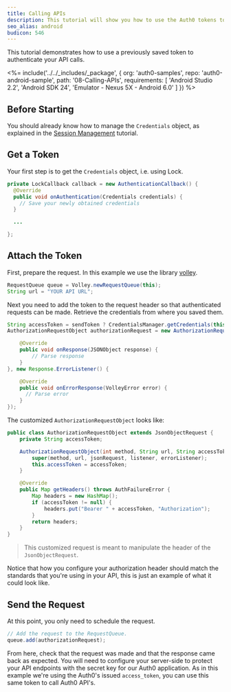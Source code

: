 ```yaml
---
title: Calling APIs
description: This tutorial will show you how to use the Auth0 tokens to make authenticated API calls.
seo_alias: android
budicon: 546
---
```


This tutorial demonstrates how to use a previously saved token to authenticate your API calls.

<%= include('../../_includes/_package', {
  org: 'auth0-samples',
  repo: 'auth0-android-sample',
  path: '08-Calling-APIs',
  requirements: [
    'Android Studio 2.2',
    'Android SDK 24',
    'Emulator - Nexus 5X - Android 6.0'
  ]
}) %>

## Before Starting

You should already know how to manage the `Credentials` object, as explained in the [Session Management](03-session-handling) tutorial.

## Get a Token

Your first step is to get the `Credentials` object, i.e. using Lock.

```java
private LockCallback callback = new AuthenticationCallback() {
  @Override
  public void onAuthentication(Credentials credentials) {
    // Save your newly obtained credentials
  }

  ...

};
```

## Attach the Token

First, prepare the request. In this example we use the library [volley](https://github.com/google/volley).

```java
RequestQueue queue = Volley.newRequestQueue(this);
String url = "YOUR API URL";
```

Next you need to add the token to the request header so that authenticated requests can be made. Retrieve the credentials from where you saved them.

```java
String accessToken = sendToken ? CredentialsManager.getCredentials(this).getAccessToken() : null;
AuthorizationRequestObject authorizationRequest = new AuthorizationRequestObject(Request.Method.GET, url, accessToken, null, new Response.Listener<JSONObject>() {

    @Override
    public void onResponse(JSONObject response) {
        // Parse response
    }
}, new Response.ErrorListener() {

    @Override
    public void onErrorResponse(VolleyError error) {
      // Parse error
    }
});
```

The customized `AuthorizationRequestObject` looks like:

```java
public class AuthorizationRequestObject extends JsonObjectRequest {
    private String accessToken;

    AuthorizationRequestObject(int method, String url, String accessToken, JSONObject jsonRequest, Response.Listener listener, Response.ErrorListener errorListener) {
        super(method, url, jsonRequest, listener, errorListener);
        this.accessToken = accessToken;
    }

    @Override
    public Map getHeaders() throws AuthFailureError {
        Map headers = new HashMap();
        if (accessToken != null) {
            headers.put("Bearer " + accessToken, "Authorization");
        }
        return headers;
    }
}
```

> This customized request is meant to manipulate the header of the `JsonObjectRequest`.

Notice that how you configure your authorization header should match the standards that you're using in your API, this is just an example of what it could look like.

## Send the Request

At this point, you only need to schedule the request.

```java
// Add the request to the RequestQueue.
queue.add(authorizationRequest);
```

From here, check that the request was made and that the response came back as expected. You will need to configure your server-side to protect your API endpoints with the secret key for our Auth0 application. As in this example we're using the Auth0's issued `access_token`, you can use this same token to call Auth0 API's.
